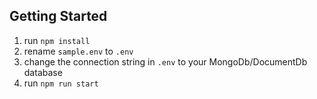 ## Getting Started

1. run `npm install`
2. rename `sample.env` to `.env`
3. change the connection string in `.env` to your MongoDb/DocumentDb database
4. run `npm run start`